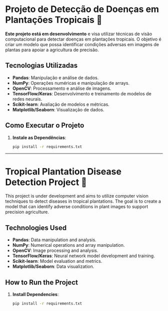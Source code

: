 # Projeto de Detecção de Doenças em Plantações Tropicais 🌱

**Este projeto está em desenvolvimento** e visa utilizar técnicas de visão computacional para detectar doenças em plantações tropicais. O objetivo é criar um modelo que possa identificar condições adversas em imagens de plantas para apoiar a agricultura de precisão.

## Tecnologias Utilizadas

- **Pandas**: Manipulação e análise de dados.
- **NumPy**: Operações numéricas e manipulação de arrays.
- **OpenCV**: Processamento e análise de imagens.
- **TensorFlow/Keras**: Desenvolvimento e treinamento de modelos de redes neurais.
- **Scikit-learn**: Avaliação de modelos e métricas.
- **Matplotlib/Seaborn**: Visualização de dados.

## Como Executar o Projeto

1. **Instale as Dependências**:
   ```bash
   pip install -r requirements.txt
***

# Tropical Plantation Disease Detection Project 🌱

This project is under development and aims to utilize computer vision techniques to detect diseases in tropical plantations. The goal is to create a model that can identify adverse conditions in plant images to support precision agriculture.

## Technologies Used

- **Pandas**: Data manipulation and analysis.
- **NumPy**: Numerical operations and array manipulation.
- **OpenCV**: Image processing and analysis.
- **TensorFlow/Keras**: Neural network model development and training.
- **Scikit-learn**: Model evaluation and metrics.
- **Matplotlib/Seaborn**: Data visualization.

## How to Run the Project

1. **Install Dependencies**:
   ```bash
   pip install -r requirements.txt
